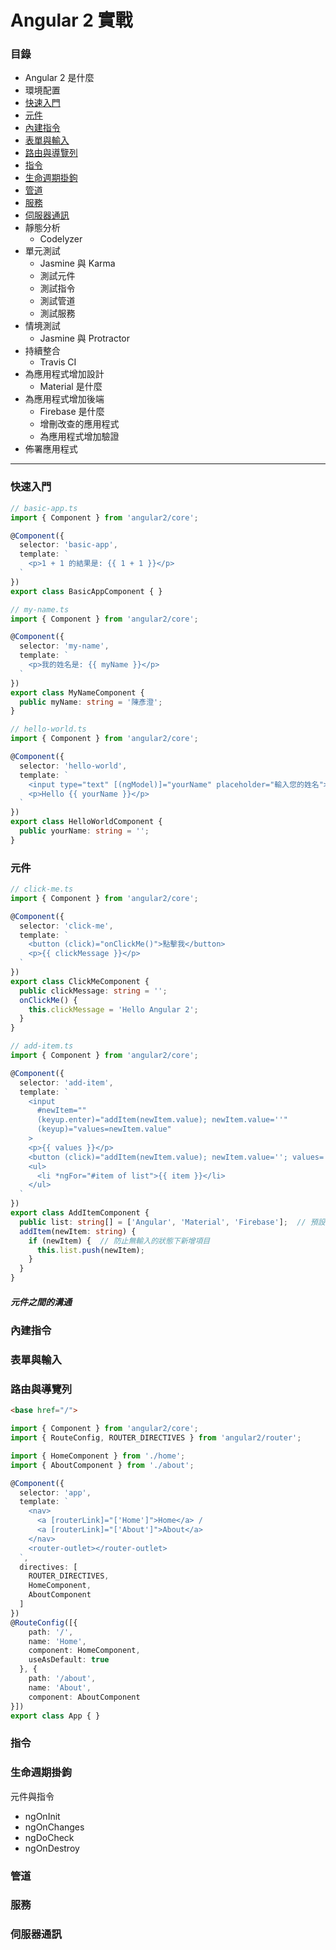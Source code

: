# Angular 2 實戰

### 目錄
* Angular 2 是什麼
* 環境配置
* [快速入門](#快速入門)
* [元件](#元件)
* [內建指令](#內建指令)
* [表單與輸入](#表單與輸入)
* [路由與導覽列](#路由與導覽列)
* [指令](#指令)
* [生命週期掛鉤](#生命週期掛鉤)
* [管道](#管道)
* [服務](#服務)
* [伺服器通訊](#伺服器通訊)
* 靜態分析
  * Codelyzer
* 單元測試
  * Jasmine 與 Karma
  * 測試元件
  * 測試指令
  * 測試管道
  * 測試服務
* 情境測試
  * Jasmine 與 Protractor
* 持續整合
  * Travis CI
* 為應用程式增加設計
  * Material 是什麼
* 為應用程式增加後端
  * Firebase 是什麼
  * 增刪改查的應用程式
  * 為應用程式增加驗證
* 佈署應用程式

***

### 快速入門
```ts
// basic-app.ts
import { Component } from 'angular2/core';

@Component({
  selector: 'basic-app',
  template: `
    <p>1 + 1 的結果是: {{ 1 + 1 }}</p>
  `
})
export class BasicAppComponent { }
```

```ts
// my-name.ts
import { Component } from 'angular2/core';

@Component({
  selector: 'my-name',
  template: `
    <p>我的姓名是: {{ myName }}</p>
  `
})
export class MyNameComponent {
  public myName: string = '陳彥澄'; 
}
```

```ts
// hello-world.ts
import { Component } from 'angular2/core';

@Component({
  selector: 'hello-world',
  template: `
    <input type="text" [(ngModel)]="yourName" placeholder="輸入您的姓名">
    <p>Hello {{ yourName }}</p>
  `
})
export class HelloWorldComponent {
  public yourName: string = '';
}
```

### 元件
```ts
// click-me.ts
import { Component } from 'angular2/core';

@Component({
  selector: 'click-me',
  template: `
    <button (click)="onClickMe()">點擊我</button>
    <p>{{ clickMessage }}</p>
  `
})
export class ClickMeComponent {
  public clickMessage: string = '';
  onClickMe() {
    this.clickMessage = 'Hello Angular 2';
  }
}
```

```ts
// add-item.ts
import { Component } from 'angular2/core';

@Component({
  selector: 'add-item',
  template: `
    <input
      #newItem=""
      (keyup.enter)="addItem(newItem.value); newItem.value=''"
      (keyup)="values=newItem.value"
    >
    <p>{{ values }}</p>
    <button (click)="addItem(newItem.value); newItem.value=''; values=''">新增</button>
    <ul>
      <li *ngFor="#item of list">{{ item }}</li>
    </ul>
  `
})
export class AddItemComponent {
  public list: string[] = ['Angular', 'Material', 'Firebase'];  // 預設的清單
  addItem(newItem: string) {
    if (newItem) {  // 防止無輸入的狀態下新增項目
      this.list.push(newItem);
    }
  }
}
```
##### 元件之間的溝通

### 內建指令

### 表單與輸入

### 路由與導覽列
```html
<base href="/">
```
```ts
import { Component } from 'angular2/core';
import { RouteConfig, ROUTER_DIRECTIVES } from 'angular2/router';

import { HomeComponent } from './home';
import { AboutComponent } from './about';

@Component({
  selector: 'app',
  template: `
    <nav>
      <a [routerLink]="['Home']">Home</a> /
      <a [routerLink]="['About']">About</a>
    </nav>
    <router-outlet></router-outlet>
  `,
  directives: [
    ROUTER_DIRECTIVES,
    HomeComponent,
    AboutComponent
  ]
})
@RouteConfig([{
    path: '/',
    name: 'Home',
    component: HomeComponent,
    useAsDefault: true
  }, {
    path: '/about',
    name: 'About',
    component: AboutComponent
}])
export class App { }
```


### 指令

### 生命週期掛鉤
元件與指令
* ngOnInit
* ngOnChanges
* ngDoCheck
* ngOnDestroy

### 管道

### 服務

### 伺服器通訊
